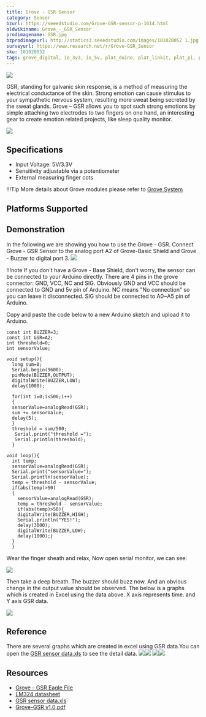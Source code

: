 ```yaml
---
title: Grove - GSR Sensor
category: Sensor
bzurl: https://seeedstudio.com/Grove-GSR-sensor-p-1614.html
oldwikiname: Grove_-_GSR_Sensor
prodimagename: GSR.jpg
bzprodimageurl: http://statics3.seeedstudio.com/images/101020052 1.jpg
surveyurl: https://www.research.net/r/Grove-GSR_Sensor
sku: 101020052
tags: grove_digital, io_3v3, io_5v, plat_duino, plat_linkit, plat_pi, plat_bbg
---
```


![](https://raw.githubusercontent.com/SeeedDocument/Grove-GSR_Sensor/master/img/GSR.jpg)

GSR, standing for galvanic skin response, is a method of measuring the electrical conductance of the skin. Strong emotion can cause stimulus to your sympathetic nervous system, resulting more sweat being secreted by the sweat glands. Grove – GSR allows you to spot such strong emotions by simple attaching two electrodes to two fingers on one hand, an interesting gear to create emotion related projects, like sleep quality monitor.


[![](https://raw.githubusercontent.com/SeeedDocument/common/master/Get_One_Now_Banner.png)](http://www.seeedstudio.com/Grove-GSR-sensor-p-1614.html)

Specifications
--------------

-   Input Voltage: 5V/3.3V
-   Sensitivity adjustable via a potentiometer
-   External measuring finger cots

!!!Tip
    More details about Grove modules please refer to [Grove System](http://wiki.seeed.cc/Grove_System/)

Platforms Supported
-------------------

Demonstration
-------------

In the following we are showing you how to use the Grove - GSR.
Connect Grove - GSR Sensor to the analog port A2 of Grove-Basic Shield and Grove - Buzzer to digital port 3. ![](https://raw.githubusercontent.com/SeeedDocument/Grove-GSR_Sensor/master/img/GSR_Connecting.JPG)

!!!note
    If you don't have a Grove - Base Shield, don't worry, the sensor can be connected to your Arduino directly. There are 4 pins in the grove connector: GND, VCC, NC and SIG. Obviously GND and VCC should be connected to GND and 5v pin of Arduino. NC means "No connection" so you can leave it disconnected. SIG should be connected to A0~A5 pin of Arduino.


Copy and paste the code below to a new Arduino sketch and upload it to Arduino.

    const int BUZZER=3;
    const int GSR=A2;
    int threshold=0;
    int sensorValue;

    void setup(){
      long sum=0;
      Serial.begin(9600);
      pinMode(BUZZER,OUTPUT);
      digitalWrite(BUZZER,LOW);
      delay(1000);

      for(int i=0;i<500;i++)
      {
      sensorValue=analogRead(GSR);
      sum += sensorValue;
      delay(5);
      }
      threshold = sum/500;
       Serial.print("threshold =");
       Serial.println(threshold);
      }

    void loop(){
      int temp;
      sensorValue=analogRead(GSR);
      Serial.print("sensorValue=");
      Serial.println(sensorValue);
      temp = threshold - sensorValue;
      if(abs(temp)>50)
      {
        sensorValue=analogRead(GSR);
        temp = threshold - sensorValue;
        if(abs(temp)>50){
        digitalWrite(BUZZER,HIGH);
        Serial.println("YES!");
        delay(3000);
        digitalWrite(BUZZER,LOW);
        delay(1000);}
      }
      }

Wear the finger sheath and relax, Now open serial monitor, we can see:

![](https://raw.githubusercontent.com/SeeedDocument/Grove-GSR_Sensor/master/img/GSR_Result_Data.jpg)

Then take a deep breath. The buzzer should buzz now. And an obvious change in the output value should be observed.
The below is a graphs which is created in Excel using the data above. X axis represents time. and Y axis GSR data.

![](https://raw.githubusercontent.com/SeeedDocument/Grove-GSR_Sensor/master/img/Result_Chart.jpg)

Reference
---------

There are several graphs which are created in excel using GSR data.You can open the [GSR sensor data.xls](https://raw.githubusercontent.com/SeeedDocument/Grove-GSR_Sensor/master/res/GSR_sensor_data.xls) to see the detail data.
![](https://raw.githubusercontent.com/SeeedDocument/Grove-GSR_Sensor/master/img/Reference_graphs1.png)![](https://raw.githubusercontent.com/SeeedDocument/Grove-GSR_Sensor/master/img/Reference_graphs3.png)
![](https://raw.githubusercontent.com/SeeedDocument/Grove-GSR_Sensor/master/img/Reference_graphs2.png)![](https://raw.githubusercontent.com/SeeedDocument/Grove-GSR_Sensor/master/img/Reference_graphs4.png)

Resources
---------

- [Grove - GSR Eagle File](https://raw.githubusercontent.com/SeeedDocument/Grove-GSR_Sensor/master/res/Grove-GSR_Eagle_File.zip)
- [LM324 datasheet](https://raw.githubusercontent.com/SeeedDocument/Grove-GSR_Sensor/master/res/Lm324.pdf)
- [GSR sensor data.xls](https://raw.githubusercontent.com/SeeedDocument/Grove-GSR_Sensor/master/res/GSR_sensor_data.xls "File:GSR sensor data.xls")
- [Grove-GSR v1.0.pdf](https://github.com/SeeedDocument/Grove-GSR_Sensor/blob/master/res/Grove%20-%20GSR%20v1.0.pdf)

<!-- This Markdown file was created from http://www.seeedstudio.com/wiki/Grove_-_GSR_Sensor -->
